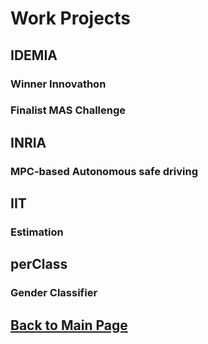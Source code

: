 # Work Projects

## IDEMIA

### Winner Innovathon

### Finalist MAS Challenge

## INRIA

### MPC-based Autonomous safe driving

## IIT

### Estimation

## perClass

### Gender Classifier


## [Back to Main Page](https://teoka.github.io)
